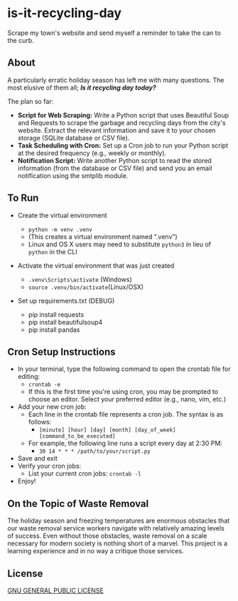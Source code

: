 # is-it-recycling-day
Scrape my town's website and send myself a reminder to take the can to the curb.

## About
A particularly erratic holiday season has left me with many questions. The most elusive of them all; *__Is it recycling day today?__*

The plan so far:
  - **Script for Web Scraping:** Write a Python script that uses Beautiful Soup and Requests to scrape the garbage and recycling days from the city's website. Extract the relevant information and save it to your chosen storage (SQLite database or CSV file).
  - **Task Scheduling with Cron:** Set up a Cron job to run your Python script at the desired frequency (e.g., weekly or monthly).
  - **Notification Script:** Write another Python script to read the stored information (from the database or CSV file) and send you an email notification using the smtplib module.

## To Run
  - Create the virtual environment
    - `python -m venv .venv` 
    - (This creates a virtual environment named ".venv")
    - Linux and OS X users may need to substitute `python3` in lieu of `python` in the CLI

  - Activate the virtual environment that was just created
    - `.venv\Scripts\activate` (Windows)
    - `source .venv/bin/activate`(Linux/OSX)

  - Set up requirements.txt (DEBUG)
    - pip install requests
    - pip install beautifulsoup4
    - pip install pandas

## Cron Setup Instructions
  - In your terminal, type the following command to open the crontab file for editing:
    - `crontab -e`
    - If this is the first time you're using cron, you may be prompted to choose an editor. Select your preferred editor (e.g., nano, vim, etc.)
  - Add your new cron job:
    - Each line in the crontab file represents a cron job. The syntax is as follows:
      - `[minute] [hour] [day] [month] [day_of_week] [command_to_be_executed]`
    - For example, the following line runs a script every day at 2:30 PM:
      - `30 14 * * * /path/to/your/script.py`
  - Save and exit
  - Verify your cron jobs:
    - List your current cron jobs: `crontab -l`
  - Enjoy!

## On the Topic of Waste Removal
The holiday season and freezing temperatures are enormous obstacles that our waste removal service workers navigate with relatively amazing levels of success. Even without those obstacles, waste removal on a scale necessary for modern society is nothing short of a marvel. This project is a learning experience and in no way a critique those services.

## License
[GNU GENERAL PUBLIC LICENSE](LICENSE)